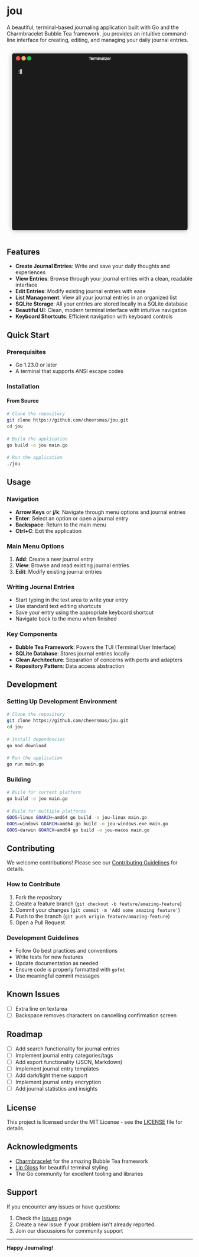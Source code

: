 # jou

A beautiful, terminal-based journaling application built with Go and the Charmbracelet Bubble Tea framework. jou provides an intuitive command-line interface for creating, editing, and managing your daily journal entries.

![jou Demo](docs/demo.gif) <!-- Placeholder for demo GIF -->

## Features

- **Create Journal Entries**: Write and save your daily thoughts and experiences
- **View Entries**: Browse through your journal entries with a clean, readable interface
- **Edit Entries**: Modify existing journal entries with ease
- **List Management**: View all your journal entries in an organized list
- **SQLite Storage**: All your entries are stored locally in a SQLite database
- **Beautiful UI**: Clean, modern terminal interface with intuitive navigation
- **Keyboard Shortcuts**: Efficient navigation with keyboard controls

## Quick Start

### Prerequisites

- Go 1.23.0 or later
- A terminal that supports ANSI escape codes

### Installation

#### From Source

```bash
# Clone the repository
git clone https://github.com/cheersmas/jou.git
cd jou

# Build the application
go build -o jou main.go

# Run the application
./jou
```

## Usage

### Navigation

- **Arrow Keys** or **j/k**: Navigate through menu options and journal entries
- **Enter**: Select an option or open a journal entry
- **Backspace**: Return to the main menu
- **Ctrl+C**: Exit the application

### Main Menu Options

1. **Add**: Create a new journal entry
2. **View**: Browse and read existing journal entries
3. **Edit**: Modify existing journal entries

### Writing Journal Entries

- Start typing in the text area to write your entry
- Use standard text editing shortcuts
- Save your entry using the appropriate keyboard shortcut
- Navigate back to the menu when finished

### Key Components

- **Bubble Tea Framework**: Powers the TUI (Terminal User Interface)
- **SQLite Database**: Stores journal entries locally
- **Clean Architecture**: Separation of concerns with ports and adapters
- **Repository Pattern**: Data access abstraction

## Development

### Setting Up Development Environment

```bash
# Clone the repository
git clone https://github.com/cheersmas/jou.git
cd jou

# Install dependencies
go mod download

# Run the application
go run main.go
```

### Building

```bash
# Build for current platform
go build -o jou main.go

# Build for multiple platforms
GOOS=linux GOARCH=amd64 go build -o jou-linux main.go
GOOS=windows GOARCH=amd64 go build -o jou-windows.exe main.go
GOOS=darwin GOARCH=amd64 go build -o jou-macos main.go
```

## Contributing

We welcome contributions! Please see our [Contributing Guidelines](CONTRIBUTING.md) for details.

### How to Contribute

1. Fork the repository
2. Create a feature branch (`git checkout -b feature/amazing-feature`)
3. Commit your changes (`git commit -m 'Add some amazing feature'`)
4. Push to the branch (`git push origin feature/amazing-feature`)
5. Open a Pull Request

### Development Guidelines

- Follow Go best practices and conventions
- Write tests for new features
- Update documentation as needed
- Ensure code is properly formatted with `gofmt`
- Use meaningful commit messages

## Known Issues

- [ ] Extra line on textarea
- [ ] Backspace removes characters on cancelling confirmation screen

## Roadmap

- [ ] Add search functionality for journal entries
- [ ] Implement journal entry categories/tags
- [ ] Add export functionality (JSON, Markdown)
- [ ] Implement journal entry templates
- [ ] Add dark/light theme support
- [ ] Implement journal entry encryption
- [ ] Add journal statistics and insights

## License

This project is licensed under the MIT License - see the [LICENSE](LICENSE) file for details.

## Acknowledgments

- [Charmbracelet](https://charm.sh/) for the amazing Bubble Tea framework
- [Lip Gloss](https://github.com/charmbracelet/lipgloss) for beautiful terminal styling
- The Go community for excellent tooling and libraries

## Support

If you encounter any issues or have questions:

1. Check the [Issues](https://github.com/cheersmas/jou/issues) page
2. Create a new issue if your problem isn't already reported.
3. Join our discussions for community support

---

**Happy Journaling!**
